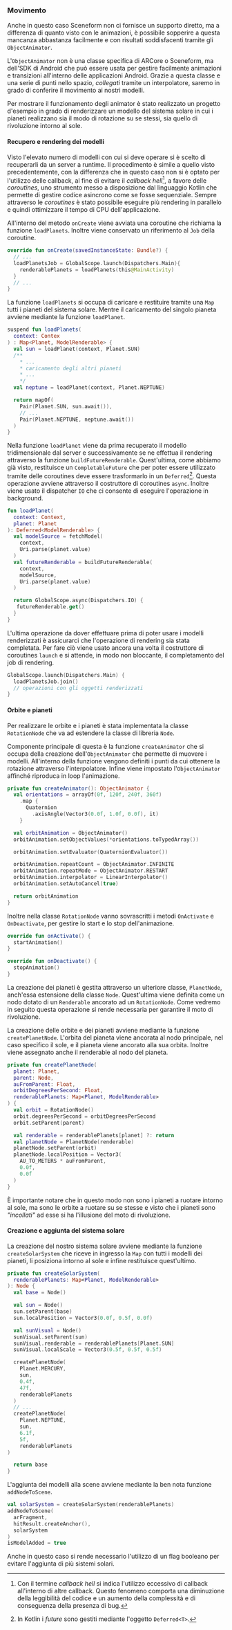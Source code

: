 ### Movimento

Anche in questo caso Sceneform non ci fornisce un supporto diretto, ma a differenza di quanto visto con le animazioni, è possibile sopperire a questa mancanza abbastanza facilmente e con risultati soddisfacenti tramite gli `ObjectAnimator`.

L'`ObjectAnimator` non è una classe specifica di ARCore o Sceneform, ma dell'SDK di Android che può essere usata per gestire facilmente animazioni e transizioni all'interno delle applicazioni Android.
Grazie a questa classe e una serie di punti nello spazio, *collegati* tramite un interpolatore, saremo in grado di conferire il movimento ai nostri modelli.

Per mostrare il funzionamento degli animator è stato realizzato un progetto d'esempio in grado di renderizzare un modello del sistema solare in cui i pianeti realizzano sia il modo di rotazione su se stessi, sia quello di rivoluzione intorno al sole.

#### Recupero e rendering dei modelli

Visto l'elevato numero di modelli con cui si deve operare si è scelto di recuperarli da un server a runtime.
Il procedimento è simile a quello visto precedentemente, con la differenza che in questo caso non si è optato per l'utilizzo delle callback, al fine di evitare il *callback hell*[^callback-hell], a favore delle *coroutines*, uno strumento messo a disposizione dal linguaggio Kotlin che permette di gestire codice asincrono come se fosse sequenziale.
Sempre attraverso le *coroutines* è stato possibile eseguire più rendering in parallelo e quindi ottimizzare il tempo di CPU dell'applicazione.

All'interno del metodo `onCreate` viene avviata una coroutine che richiama la funzione `loadPlanets`.
Inoltre viene conservato un riferimento al `Job` della coroutine.

```kotlin
override fun onCreate(savedInstanceState: Bundle?) {
  // ...
  loadPlanetsJob = GlobalScope.launch(Dispatchers.Main){
    renderablePlanets = loadPlanets(this@MainActivity)
  }
  // ...
}
```
La funzione `loadPlanets` si occupa di caricare e restituire tramite una `Map` tutti i pianeti del sistema solare.
Mentre il caricamento del singolo pianeta avviene mediante la funzione `loadPlanet`.

```kotlin
suspend fun loadPlanets(
  context: Contex
) : Map<Planet, ModelRenderable> {
  val sun = loadPlanet(context, Planet.SUN)
  /** 
    * ...
    * caricamento degli altri pianeti
    * ...
    */
  val neptune = loadPlanet(context, Planet.NEPTUNE)

  return mapOf(
    Pair(Planet.SUN, sun.await()),
   	// ...
    Pair(Planet.NEPTUNE, neptune.await())
  )
}
```

Nella funzione `loadPlanet` viene da prima recuperato il modello tridimensionale dal server e successivamente se ne effettua il rendering attraverso la funzione `buildFutureRenderable`.
Quest'ultima, come abbiamo già visto, restituisce un `CompletableFuture` che per poter essere utilizzato tramite delle coroutines deve essere trasformarlo in un `Deferred`[^deferred].
Questa operazione avviene attraverso il costruttore di coroutines `async`.
Inoltre viene usato il dispatcher `IO` che ci consente di eseguire l'operazione in background.

```kotlin
fun loadPlanet(
  context: Context,
  planet: Planet
): Deferred<ModelRenderable> {
  val modelSource = fetchModel(
    context,
    Uri.parse(planet.value)
  )
  val futureRenderable = buildFutureRenderable(
    context,
    modelSource,
    Uri.parse(planet.value)
  )

  return GlobalScope.async(Dispatchers.IO) {
   futureRenderable.get()
  }
}
```

L'ultima operazione da dover effettuare prima di poter usare i modelli renderizzati è assicurarci che l'operazione di rendering sia stata completata.
Per fare ciò viene usato ancora una volta il costruttore di coroutines `launch` e si attende, in modo non bloccante, il completamento del job di rendering.

```kotlin
GlobalScope.launch(Dispatchers.Main) {
  loadPlanetsJob.join()
  // operazioni con gli oggetti renderizzati
}
```

#### Orbite e pianeti

Per realizzare le orbite e i pianeti è stata implementata la classe `RotationNode` che va ad estendere la classe di libreria `Node`.

Componente principale di questa è la funzione `createAnimator` che si occupa della creazione dell'`ObjectAnimator` che permette di muovere i modelli.
All'interno della funzione vengono definiti i punti da cui ottenere la rotazione attraverso l'interpolatore.
Infine viene impostato l'`ObjectAnimator` affinché riproduca in loop l'animazione.

```kotlin
private fun createAnimator(): ObjectAnimator {
  val orientations = arrayOf(0f, 120f, 240f, 360f)
    .map { 
      Quaternion
        .axisAngle(Vector3(0.0f, 1.0f, 0.0f), it)
    }

  val orbitAnimation = ObjectAnimator()
  orbitAnimation.setObjectValues(*orientations.toTypedArray())

  orbitAnimation.setEvaluator(QuaternionEvaluator())

  orbitAnimation.repeatCount = ObjectAnimator.INFINITE
  orbitAnimation.repeatMode = ObjectAnimator.RESTART
  orbitAnimation.interpolator = LinearInterpolator()
  orbitAnimation.setAutoCancel(true)

  return orbitAnimation
}
```

Inoltre nella classe `RotationNode` vanno sovrascritti i metodi `OnActivate` e `OnDeactivate`, per gestire lo start e lo stop dell'animazione.

```kotlin
override fun onActivate() {
  startAnimation()
}

override fun onDeactivate() {
  stopAnimation()
}
```

La creazione dei pianeti è gestita attraverso un ulteriore classe, `PlanetNode`, anch'essa estensione della classe `Node`.
Quest'ultima viene definita come un nodo dotato di un `Renderable` ancorato ad un `RotationNode`.
Come vedremo in seguito questa operazione si rende necessaria per garantire il moto di rivoluzione.

La creazione delle orbite e dei pianeti avviene mediante la funzione `createPlanetNode`.
L'orbita del pianeta viene ancorata al nodo principale, nel caso specifico il sole, e il pianeta viene ancorato alla sua orbita.
Inoltre viene assegnato anche il renderable al nodo del pianeta.

```kotlin
private fun createPlanetNode(
  planet: Planet,
  parent: Node,
  auFromParent: Float,
  orbitDegreesPerSecond: Float,
  renderablePlanets: Map<Planet, ModelRenderable>
) {
  val orbit = RotationNode()
  orbit.degreesPerSecond = orbitDegreesPerSecond
  orbit.setParent(parent)

  val renderable = renderablePlanets[planet] ?: return
  val planetNode = PlanetNode(renderable)
  planetNode.setParent(orbit)
  planetNode.localPosition = Vector3(
    AU_TO_METERS * auFromParent,
    0.0f,
    0.0f
  )
}
```

È importante notare che in questo modo non sono i pianeti a ruotare intorno al sole, ma sono le orbite a ruotare su se stesse e visto che i pianeti sono *"incollati"* ad esse si ha l'illusione del moto di rivoluzione.

#### Creazione e aggiunta del sistema solare

La creazione del nostro sistema solare avviene mediante la funzione `createSolarSystem` che riceve in ingresso la `Map` con tutti i modelli dei pianeti, li posiziona intorno al sole e infine restituisce quest'ultimo.

```kotlin
private fun createSolarSystem(
  renderablePlanets: Map<Planet, ModelRenderable>
): Node {
  val base = Node()

  val sun = Node()
  sun.setParent(base)
  sun.localPosition = Vector3(0.0f, 0.5f, 0.0f)

  val sunVisual = Node()
  sunVisual.setParent(sun)
  sunVisual.renderable = renderablePlanets[Planet.SUN]
  sunVisual.localScale = Vector3(0.5f, 0.5f, 0.5f)

  createPlanetNode(
    Planet.MERCURY,
    sun,
    0.4f,
    47f,
    renderablePlanets
  )
  // ...
  createPlanetNode(
    Planet.NEPTUNE,
    sun,
    6.1f,
    5f,
    renderablePlanets
)

  return base
}
```

L'aggiunta dei modelli alla scene avviene mediante la ben nota funzione `addNodeToScene`.

```kotlin
val solarSystem = createSolarSystem(renderablePlanets)
addNodeToScene(
  arFragment,
  hitResult.createAnchor(),
  solarSystem
)
isModelAdded = true
```

Anche in questo caso si rende necessario l'utilizzo di un flag booleano per evitare l'aggiunta di più sistemi solari.

[^callback-hell]: Con il termine *callback hell* si indica l'utilizzo eccessivo di callback all'interno di altre callback. Questo fenomeno comporta una diminuzione della leggibilità del codice e un aumento della complessità e di conseguenza della presenza di bug.

[^deferred]: In Kotlin i *future* sono gestiti mediante l'oggetto `Deferred<T>`.

